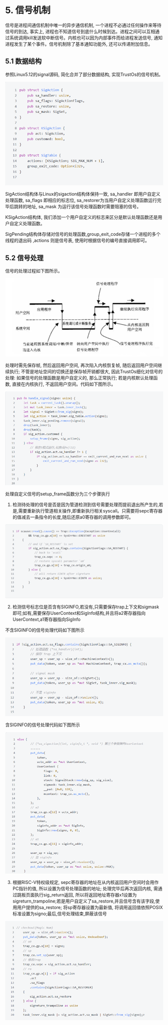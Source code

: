 # 5. 信号机制
信号是进程间通信机制中唯一的异步通信机制, 一个进程不必通过任何操作来等待信号的到达, 事实上, 进程也不知道信号到底什么时候到达。进程之间可以互相通过系统调用kill发送软中断信号。内核也可以因为内部事件而给进程发送信号, 通知进程发生了某个事件。信号机制除了基本通知功能外, 还可以传递附加信息。

## 5.1 数据结构
参照Linux5.12的signal源码, 简化合并了部分数据结构, 实现TrustOs的信号机制。

![signal_struct](./pic/5/signal.png)

SigAction结构体与Linux的sigaction结构体保持一致, sa_handler 即用户自定义处理函数, sa_flags 即相应的标志位, sa_restorer为当用户自定义处理函数运行完毕后跳转的地址, sa_mask 为运行该信号处理函数时需要阻塞的信号。  

KSigAction结构体, 我们添加一个用户自定义的标志来区分是默认处理函数还是用户自定义处理函数。

SigPending结构体存储对信号的处理函数,group_exit_code存储一个进程的多个线程的退出码 ,actions 则是信号表, 使用时根据信号的编号直接调用即可。

## 5.2 信号处理
信号的处理过程如下图所示。

![step](./pic/5/step.png)

处理时需先保存帧, 然后返回用户空间, 再次陷入内核恢复帧, 随后返回用户空间继续执行; 不管是地址空间的切换还是保存帧开销都很大, 因此TrustOs细化对信号的处理: 如果信号的处理函数是用户自定义的, 那么正常执行; 若是内核默认处理函数, 直接在内核执行, 不返回用户空间。代码如下图所示。

![handle](./pic/5/handle.png)

处理自定义信号的setup_frame函数分为三个步骤执行

1. 检测待处理的信号是否是因为管道检测到信号需要处理而提前退出所产生的,若是,需要重新执行管道相关操作,即重新执行相关syscall。只需要将sepc寄存器的值减去一条指令的长度,随后还原a0寄存器的调用参数即可。

![restart](./pic/5/restart.png)

2. 检测信号标志位是否含有SIGINFO,若没有,只需要保存trap上下文和sigmask即可;如有,需要保存UserContext和SigInfo结构,并且将a2寄存器指向UserContext,a1寄存器指向SigInfo

不含SIGINFO的信号处理代码如下图所示

![no_siginfo](./pic/5/no_siginfo.png)


含SIGINFO的信号处理代码如下图所示

![siginfo](./pic/5/siginfo.png)

3. 根据RISC-V特权级规定, sepc寄存器的地址在从内核返回用户空间时会用作PC指针的值, 所以设置为信号处理函数的地址; 处理完毕后再次返回内核, 需通过跳板页面执行sig_return返回, 所以将返回地址寄存器x1设置为sigreturn_trampoline;若是用户自定义了sa_restore,并且信号含有该字段,使用用户提供的sa_restore; 将sp寄存器设置为最新值, 将调用返回值依照POSIX标准设置为signo;最后,信号处理结束,屏蔽该信号

![general](./pic/5/general.png)




